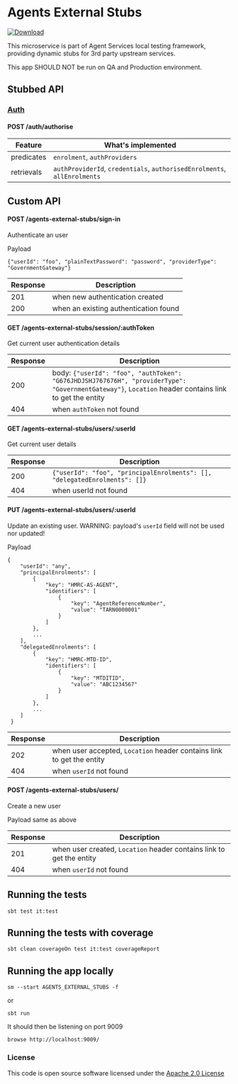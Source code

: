 # Agents External Stubs

[ ![Download](https://api.bintray.com/packages/hmrc/releases/agents-external-stubs/images/download.svg) ](https://bintray.com/hmrc/releases/agents-external-stubs/_latestVersion)

This microservice is part of Agent Services local testing framework, 
providing dynamic stubs for 3rd party upstream services.

This app SHOULD NOT be run on QA and Production environment.

## Stubbed API

### [Auth](https://github.com/hmrc/auth/blob/master/README.md)
#### POST /auth/authorise

Feature | What's implemented
-----------|-------------------------- 
predicates | `enrolment`, `authProviders` 
retrievals | `authProviderId`, `credentials`, `authorisedEnrolments`, `allEnrolments`

## Custom API

#### POST /agents-external-stubs/sign-in 
Authenticate an user

Payload

    {"userId": "foo", "plainTextPassword": "password", "providerType": "GovernmentGateway"}

Response | Description
---|---
201| when new authentication created
200| when an existing authentication found
    
#### GET  /agents-external-stubs/session/:authToken
Get current user authentication details

Response | Description
---|---
200| body: `{"userId": "foo", "authToken": "G676JHDJSHJ767676H", "providerType": "GovernmentGateway"}`, `Location` header contains link to get the entity
404| when `authToken` not found
    
#### GET  /agents-external-stubs/users/:userId
Get current user details

Response | Description
---|---
200| `{"userId": "foo", "principalEnrolments": [], "delegatedEnrolments": []}`
404| when userId not found

#### PUT  /agents-external-stubs/users/:userId
Update an existing user.
WARNING: payload's `userId` field will not be used nor updated!

Payload
    
    {   
        "userId": "any", 
        "principalEnrolments": [
            { 
                "key": "HMRC-AS-AGENT",
                "identifiers": [
                    {
                        "key": "AgentReferenceNumber",
                        "value": "TARN0000001"
                    }
                ]
            },
            ...
        ], 
        "delegatedEnrolments": [
            { 
                "key": "HMRC-MTD-ID",
                "identifiers": [
                    {
                        "key": "MTDITID",
                        "value": "ABC1234567"
                    }
                ]
            },
            ...
        ]
     }
     
Response | Description
---|---
202| when user accepted, `Location` header contains link to get the entity
404| when `userId` not found

#### POST /agents-external-stubs/users/
Create a new user

Payload same as above

Response | Description
---|---
201| when user created, `Location` header contains link to get the entity
404| when `userId` not found

## Running the tests

    sbt test it:test

## Running the tests with coverage

    sbt clean coverageOn test it:test coverageReport

## Running the app locally

    sm --start AGENTS_EXTERNAL_STUBS -f

or

    sbt run

It should then be listening on port 9009

    browse http://localhost:9009/

### License


This code is open source software licensed under the [Apache 2.0 License]("http://www.apache.org/licenses/LICENSE-2.0.html")
